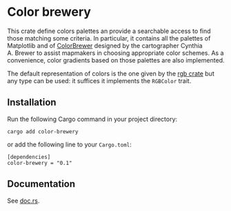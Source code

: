 Color brewery
=============

This crate define colors palettes an provide a searchable access to
find those matching some criteria.  In particular, it contains all the
palettes of Matplotlib and of [ColorBrewer][] designed by the
cartographer Cynthia A. Brewer to assist mapmakers in choosing
appropriate color schemes.  As a convenience, color gradients based on
those palettes are also implemented.

The default representation of colors is the one given by the [rgb
crate][] but any type can be used: it suffices it implements the
`RGBColor` trait.

[ColorBrewer]: http://colorbrewer2.org/
[rgb crate]: https://crates.io/crates/rgb

## Installation

Run the following Cargo command in your project directory:
```
cargo add color-brewery
```

or add the following line to your `Cargo.toml`:

```
[dependencies]
color-brewery = "0.1"
```

## Documentation

See [doc.rs](https://docs.rs/color-brewery).
